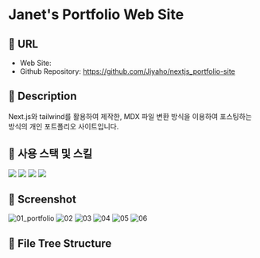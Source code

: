 # Janet's Portfolio Web Site

## 🔷 URL

- Web Site:
- Github Repository: https://github.com/Jiyaho/nextjs_portfolio-site

## 🔷 Description

Next.js와 tailwind를 활용하여 제작한, MDX 파일 변환 방식을 이용하여 포스팅하는 방식의 개인 포트폴리오 사이트입니다.

## 🔷 사용 스택 및 스킬

<div>
<img src="https://img.shields.io/badge/Next.js-000000?style=for-the-badge&logo=Next.js&logoColor=white" />
<img src="https://img.shields.io/badge/TypeScript-3178C6?style=for-the-badge&logo=TypeScript&logoColor=white" />
<img src="https://img.shields.io/badge/MDX-1B1F24?style=for-the-badge&logo=MDX&logoColor=white" />
<img src="https://img.shields.io/badge/Tailwind CSS-06B6D4?style=for-the-badge&logo=Tailwind CSS&logoColor=white" />

</div>

## 🔷 Screenshot

<img src="https://i.ibb.co/zRksPrB/01-portfolio.png" alt="01_portfolio" border="0">
<img src="https://i.ibb.co/x6c5K1G/02.png" alt="02" border="0">
<img src="https://i.ibb.co/b5KjtXL/03.png" alt="03" border="0">
<img src="https://i.ibb.co/RzqyN6D/04.png" alt="04" border="0">
<img src="https://i.ibb.co/m6t7kXk/05.png" alt="05" border="0">
<img src="https://i.ibb.co/LgWkvmT/06.png" alt="06" border="0">

## 🔷 File Tree Structure
